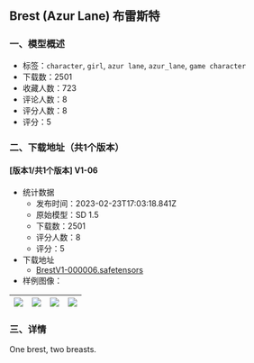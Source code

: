 ## Brest (Azur Lane) 布雷斯特
### 一、模型概述

- 标签：`character`, `girl`, `azur lane`, `azur_lane`, `game character`
- 下载数：2501
- 收藏人数：723
- 评论人数：8
- 评分人数：8
- 评分：5

### 二、下载地址（共1个版本）

#### [版本1/共1个版本] V1-06

- 统计数据
  - 发布时间：2023-02-23T17:03:18.841Z
  - 原始模型：SD 1.5
  - 下载数：2501
  - 评分人数：8
  - 评分：5
- 下载地址
  - [BrestV1-000006.safetensors](https://civitai.com/api/download/models/13576)
- 样例图像：

| <img src="https://image.civitai.com/xG1nkqKTMzGDvpLrqFT7WA/b87b78c4-3fcd-4dd4-2898-f7c85350c600/width=450/131368.jpeg" /> | <img src="https://image.civitai.com/xG1nkqKTMzGDvpLrqFT7WA/93bba8fc-7b1a-4485-e929-f80050da5100/width=450/131294.jpeg" /> | <img src="https://image.civitai.com/xG1nkqKTMzGDvpLrqFT7WA/16b19e11-dbde-4adc-61a9-5da32ff69900/width=450/131292.jpeg" /> | <img src="https://image.civitai.com/xG1nkqKTMzGDvpLrqFT7WA/a15f39a4-7209-4a66-c54f-7e3239e74600/width=450/131295.jpeg" /> |
| ---- | ---- | ---- | ---- |


### 三、详情
<p>One brest, two breasts.</p>
